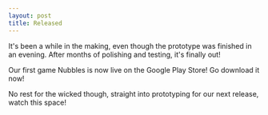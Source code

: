 ```yaml
---
layout: post
title: Released
---
```


It's been a while in the making, even though the prototype was finished in an evening. After months of polishing and testing, it's finally out!

Our first game Nubbles is now live on the Google Play Store! Go download it now!

No rest for the wicked though, straight into prototyping for our next release, watch this space!